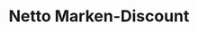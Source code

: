 ---
title: "Netto Marken-Discount"
url: /hofheim-in-unterfranken/netto-marken-discount/
shop: Supermarkt
---